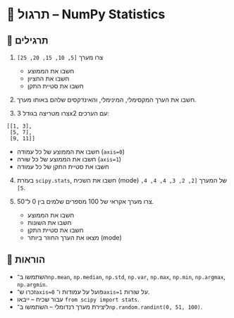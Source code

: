 # 📘 תרגול – NumPy Statistics

## 🧪 תרגילים

1. צרו מערך `[5, 10, 15, 20, 25]`  
   - חשבו את הממוצע  
   - חשבו את החציון  
   - חשבו את סטיית התקן

2. חשבו את הערך המקסימלי, המינימלי, והאינדקסים שלהם באותו מערך.

3. צרו מטריצה בגודל 3x2 עם הערכים:
```
[[1, 3],
 [5, 7],
 [9, 11]]
```
   - חשבו את הממוצע של כל עמודה (`axis=0`)
   - חשבו את הממוצע של כל שורה (`axis=1`)
   - חשבו את סטיית התקן של כל עמודה

4. בעזרת `scipy.stats`, חשבו את השכיח (mode) של המערך `[2, 2, 3, 4, 4, 4, 5]`.

5. צרו מערך אקראי של 100 מספרים שלמים בין 0 ל־50.  
   - חשבו את הממוצע  
   - חשבו את השונות  
   - חשבו את סטיית התקן  
   - מצאו את הערך החוזר ביותר (mode)

## 📌 הוראות

- השתמשו ב־`np.mean`, `np.median`, `np.std`, `np.var`, `np.max`, `np.min`, `np.argmax`, `np.argmin`.
- זכרו ש־`axis=0` פועל על עמודות ו־`axis=1` על שורות.
- עבור שכיח – ייבאו `from scipy import stats`.
- ליצירת מערך רנדומלי – השתמשו ב־`np.random.randint(0, 51, 100)`.
